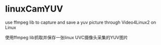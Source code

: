 # linuxCamYUV
use ffmpeg lib to capture and save a yuv picture through Video4Linux2 on Linux

使用ffmpeg lib抓取并保存一张linux UVC摄像头采集的YUV图片

